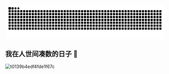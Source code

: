 

![github contribution grid snake animation](https://github.com/Y4tacker/Y4tacker/blob/output/github-contribution-grid-snake.svg)

## 我在人世间凑数的日子 👋

![t0139b4edf4fde1f67c](https://github.com/user-attachments/assets/9d20c2d6-ca69-42ab-98f6-fc15f1fd6c11)


<!--
**btcethbnbokx/btcethbnbokx** is a ✨ _special_ ✨ repository because its `README.md` (this file) appears on your GitHub profile.

Here are some ideas to get you started:

- 🔭 I’m currently working on ...
- 🌱 I’m currently learning ...
- 👯 I’m looking to collaborate on ...
- 🤔 I’m looking for help with ...
- 💬 Ask me about ...
- 📫 How to reach me: ...
- 😄 Pronouns: ...
- ⚡ Fun fact: ...
-->
